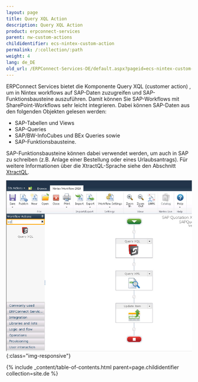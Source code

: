 ```yaml
---
layout: page
title: Query XQL Action
description: Query XQL Action
product: erpconnect-services
parent: nw-custom-actions
childidentifier: ecs-nintex-custom-action
permalink: /:collection/:path
weight: 4
lang: de_DE
old_url: /ERPConnect-Services-DE/default.aspx?pageid=ecs-nintex-custom-action
---
```


ERPConnect Services bietet die Komponente Query XQL (customer action) , um in Nintex workflows auf SAP-Daten zuzugreifen und SAP-Funktionsbausteine auszuführen. Damit können Sie SAP-Workflows mit SharePoint-Workflows sehr leicht integrieren.
Dabei können SAP-Daten aus den folgenden Objekten gelesen werden: 

- SAP-Tabellen und Views
- SAP-Queries
- SAP/BW-InfoCubes und BEx Queries sowie
- SAP-Funktionsbausteine.

SAP-Funktionsbausteine können dabei verwendet werden, um auch in SAP zu schreiben (z.B. Anlage einer Bestellung oder eines Urlaubsantrags). Für weitere Informationen über die XtractQL-Sprache siehe den Abschnitt [XtractQL](../../../ecs-de/ecs-runtime/ecs-xtractql/).  

![ECS-Nintex-XtractQL-Action](/img/content/ECS-Nintex-XtractQL-Action.jpg){:class="img-responsive"} 

{% include _content/table-of-contents.html parent=page.childidentifier collection=site.de %}